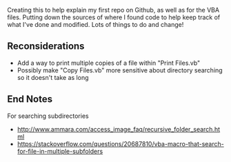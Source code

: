 Creating this to help explain my first repo on Github, as well as for the VBA files. Putting down the sources of where I found code to help keep track of what I've done and modified. Lots of things to do and change!

Reconsiderations
------------
- Add a way to print multiple copies of a file within "Print Files.vb"
- Possibly make "Copy Files.vb" more sensitive about directory searching so it doesn't take as long

End Notes
------------
For searching subdirectories
- http://www.ammara.com/access_image_faq/recursive_folder_search.html
- https://stackoverflow.com/questions/20687810/vba-macro-that-search-for-file-in-multiple-subfolders
